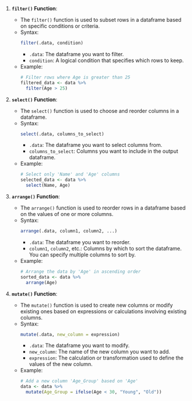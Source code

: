 1. **`filter()` Function**:

   - The `filter()` function is used to subset rows in a dataframe based on specific conditions or criteria.
   - Syntax:
     ```R
     filter(.data, condition)
     ```
     - `.data`: The dataframe you want to filter.
     - `condition`: A logical condition that specifies which rows to keep.
   - Example:
     ```R
     # Filter rows where Age is greater than 25
     filtered_data <- data %>%
       filter(Age > 25)
     ```

2. **`select()` Function**:

   - The `select()` function is used to choose and reorder columns in a dataframe.
   - Syntax:
     ```R
     select(.data, columns_to_select)
     ```
     - `.data`: The dataframe you want to select columns from.
     - `columns_to_select`: Columns you want to include in the output dataframe.
   - Example:
     ```R
     # Select only 'Name' and 'Age' columns
     selected_data <- data %>%
       select(Name, Age)
     ```

3. **`arrange()` Function**:

   - The `arrange()` function is used to reorder rows in a dataframe based on the values of one or more columns.
   - Syntax:
     ```R
     arrange(.data, column1, column2, ...)
     ```
     - `.data`: The dataframe you want to reorder.
     - `column1`, `column2`, etc.: Columns by which to sort the dataframe. You can specify multiple columns to sort by.
   - Example:
     ```R
     # Arrange the data by 'Age' in ascending order
     sorted_data <- data %>%
       arrange(Age)
     ```

4. **`mutate()` Function**:

   - The `mutate()` function is used to create new columns or modify existing ones based on expressions or calculations involving existing columns.
   - Syntax:
     ```R
     mutate(.data, new_column = expression)
     ```
     - `.data`: The dataframe you want to modify.
     - `new_column`: The name of the new column you want to add.
     - `expression`: The calculation or transformation used to define the values of the new column.
   - Example:
     ```R
     # Add a new column 'Age_Group' based on 'Age'
     data <- data %>%
       mutate(Age_Group = ifelse(Age < 30, "Young", "Old"))
     ```